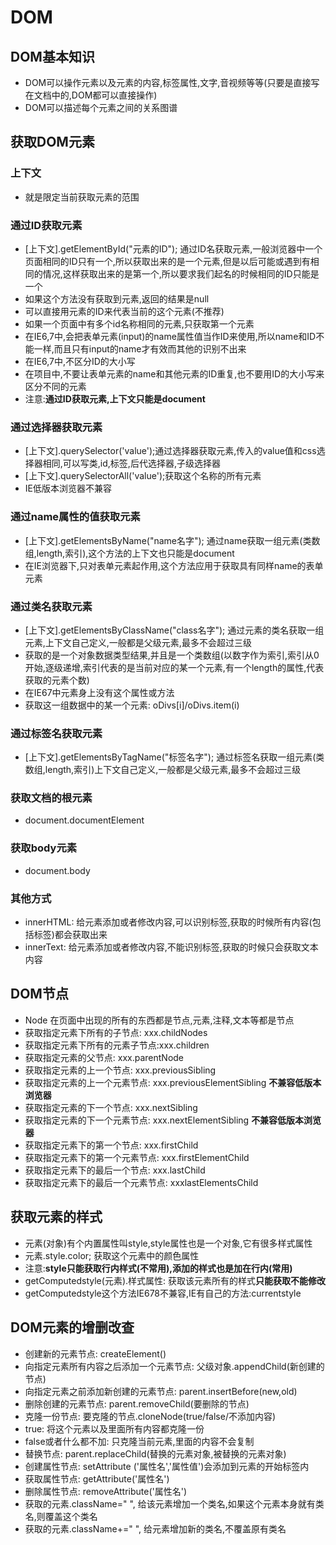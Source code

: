 # DOM

## DOM基本知识

* DOM可以操作元素以及元素的内容,标签属性,文字,音视频等等(只要是直接写在文档中的,DOM都可以直接操作)
* DOM可以描述每个元素之间的关系图谱

## 获取DOM元素

### 上下文

* 就是限定当前获取元素的范围

### 通过ID获取元素

* [上下文].getElementById("元素的ID"); 通过ID名获取元素,一般浏览器中一个页面相同的ID只有一个,所以获取出来的是一个元素,但是以后可能或遇到有相同的情况,这样获取出来的是第一个,所以要求我们起名的时候相同的ID只能是一个
* 如果这个方法没有获取到元素,返回的结果是null
* 可以直接用元素的ID来代表当前的这个元素(不推荐)
* 如果一个页面中有多个id名称相同的元素,只获取第一个元素
* 在IE6,7中,会把表单元素(input)的name属性值当作ID来使用,所以name和ID不能一样,而且只有input的name才有效而其他的识别不出来
* 在IE6,7中,不区分ID的大小写
* 在项目中,不要让表单元素的name和其他元素的ID重复,也不要用ID的大小写来区分不同的元素
* 注意:**通过ID获取元素,上下文只能是document**

### 通过选择器获取元素

* [上下文].querySelector('value');通过选择器获取元素,传入的value值和css选择器相同,可以写类,id,标签,后代选择器,子级选择器
* [上下文].querySelectorAll('value');获取这个名称的所有元素
* IE低版本浏览器不兼容

### 通过name属性的值获取元素
 
* [上下文].getElementsByName("name名字"); 通过name获取一组元素(类数组,length,索引),这个方法的上下文也只能是document
* 在IE浏览器下,只对表单元素起作用,这个方法应用于获取具有同样name的表单元素

### 通过类名获取元素

* [上下文].getElementsByClassName("class名字"); 通过元素的类名获取一组元素,上下文自己定义,一般都是父级元素,最多不会超过三级
* 获取的是一个对象数据类型结果,并且是一个类数组(以数字作为索引,索引从0开始,逐级递增,索引代表的是当前对应的某一个元素,有一个length的属性,代表获取的元素个数)
* 在IE67中元素身上没有这个属性或方法
* 获取这一组数据中的某一个元素: oDivs[i]/oDivs.item(i)

### 通过标签名获取元素

* [上下文].getElementsByTagName("标签名字"); 通过标签名获取一组元素(类数组,length,索引)上下文自己定义,一般都是父级元素,最多不会超过三级

### 获取文档的根元素
* document.documentElement

### 获取body元素

* document.body

### 其他方式

* innerHTML: 给元素添加或者修改内容,可以识别标签,获取的时候所有内容(包括标签)都会获取出来
* innerText: 给元素添加或者修改内容,不能识别标签,获取的时候只会获取文本内容

## DOM节点

* Node 在页面中出现的所有的东西都是节点,元素,注释,文本等都是节点
* 获取指定元素下所有的子节点: xxx.childNodes
* 获取指定元素下所有的元素子节点:xxx.children
* 获取指定元素的父节点: xxx.parentNode
* 获取指定元素的上一个节点: xxx.previousSibling
* 获取指定元素的上一个元素节点: xxx.previousElementSibling **不兼容低版本浏览器**
* 获取指定元素的下一个节点: xxx.nextSibling
* 获取指定元素的下一个元素节点: xxx.nextElementSibling **不兼容低版本浏览器**
* 获取指定元素下的第一个节点: xxx.firstChild
* 获取指定元素下的第一个元素节点: xxx.firstElementChild
* 获取指定元素下的最后一个节点: xxx.lastChild
* 获取指定元素下的最后一个元素节点: xxxlastElementsChild

## 获取元素的样式

* 元素(对象)有个内置属性叫style,style属性也是一个对象,它有很多样式属性
* 元素.style.color; 获取这个元素中的颜色属性
* 注意:**style只能获取行内样式(不常用),添加的样式也是加在行内(常用)**
* getComputedstyle(元素).样式属性: 获取该元素所有的样式**只能获取不能修改**
* getComputedstyle这个方法IE678不兼容,IE有自己的方法:currentstyle

## DOM元素的增删改查

* 创建新的元素节点: createElement()
* 向指定元素所有内容之后添加一个元素节点: 父级对象.appendChild(新创建的节点)
* 向指定元素之前添加新创建的元素节点: parent.insertBefore(new,old)
* 删除创建的元素节点: parent.removeChild(要删除的节点)
* 克隆一份节点: 要克隆的节点.cloneNode(true/false/不添加内容)
* true: 将这个元素以及里面所有内容都克隆一份
* false或者什么都不加: 只克隆当前元素,里面的内容不会复制
* 替换节点: parent.replaceChild(替换的元素对象,被替换的元素对象)
* 创建属性节点: setAttribute ('属性名','属性值')会添加到元素的开始标签内
* 获取属性节点: getAttribute('属性名')
* 删除属性节点: removeAttribute('属性名')
* 获取的元素.className=" ", 给该元素增加一个类名,如果这个元素本身就有类名,则覆盖这个类名
* 获取的元素.className+=" ", 给元素增加新的类名,不覆盖原有类名